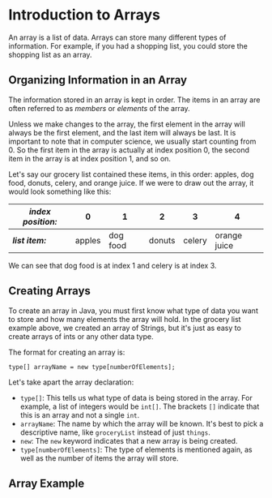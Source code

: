 # Introduction to Arrays
An array is a list of data. Arrays can store many different types of information. For example, if you had a shopping list, you could store the shopping list as an array.

## Organizing Information in an Array

The information stored in an array is kept in order. The items in an array are often referred to as *members* or *elements* of the array.

Unless we make changes to the array, the first element in the array will always be the first element, and the last item will always be last. It is important to note that in computer science, we usually start counting from 0. So the first item in the array is actually at index position 0, the second item in the array is at index position 1, and so on.

Let's say our grocery list contained these items, in this order: apples, dog food, donuts, celery, and orange juice. If we were to draw out the array, it would look something like this:

*index position:* | 0 | 1 | 2 | 3 | 4 |
---            |---|---|---|---|---|
***list item:***      |apples|dog food|donuts|celery|orange juice|

We can see that dog food is at index 1 and celery is at index 3.

## Creating Arrays
To create an array in Java, you must first know what type of data you want to store and how many elements the array will hold. In the grocery list example above, we created an array of Strings, but it's just as easy to create arrays of ints or any other data type. 

The format for creating an array is:

    type[] arrayName = new type[numberOfElements];

Let's take apart the array declaration:
- `type[]`: This tells us what type of data is being stored in the array. For example, a list of integers would be `int[]`. The brackets `[]` indicate that this is an array and not a single `int`.
- `arrayName`: The name by which the array will be known. It's best to pick a descriptive name, like `groceryList` instead of just `things`.
- `new`: The `new` keyword indicates that a new array is being created.
- `type[numberOfElements]`: The type of elements is mentioned again, as well as the number of items the array will store.

## Array Example


